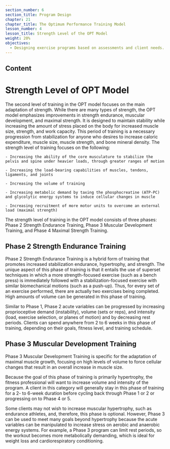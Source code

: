 ```yaml
---
section_number: 6
section_title: Program Design
chapter: 21
chapter_title: The Optimum Performance Training Model
lesson_number: 4
lesson_title: Strength Level of the OPT Model
weight: 20%
objectives:
  - Designing exercise programs based on assessments and client needs.
---
```


## Content
# Strength Level of OPT Model

The second level of training in the OPT model focuses on the main adaptation of strength. While there are many types of strength, the OPT model emphasizes improvements in strength endurance, muscular development, and maximal strength. It is designed to maintain stability while increasing the amount of stress placed on the body for increased muscle size, strength, and work capacity. This period of training is a necessary progression from stabilization for anyone who desires to increase caloric expenditure, muscle size, muscle strength, and bone mineral density. The strength level of training focuses on the following:

	- Increasing the ability of the core musculature to stabilize the pelvis and spine under heavier loads, through greater ranges of motion

	- Increasing the load-bearing capabilities of muscles, tendons, ligaments, and joints

	- Increasing the volume of training

	- Increasing metabolic demand by taxing the phosphocreatine (ATP-PC) and glycolytic energy systems to induce cellular changes in muscle

	- Increasing recruitment of more motor units to overcome an external load (maximal strength)

The strength level of training in the OPT model consists of three phases: Phase 2 Strength Endurance Training, Phase 3 Muscular Development Training, and Phase 4 Maximal Strength Training.

## Phase 2 Strength Endurance Training

Phase 2 Strength Endurance Training is a hybrid form of training that promotes increased stabilization endurance, hypertrophy, and strength. The unique aspect of this phase of training is that it entails the use of superset techniques in which a more strength-focused exercise (such as a bench press) is immediately followed with a stabilization-focused exercise with similar biomechanical motions (such as a push-up). Thus, for every set of an exercise performed, there are actually two exercises being completed. High amounts of volume can be generated in this phase of training.

Similar to Phase 1, Phase 2 acute variables can be progressed by increasing proprioceptive demand (instability), volume (sets or reps), and intensity (load, exercise selection, or planes of motion) and by decreasing rest periods. Clients can spend anywhere from 2 to 6 weeks in this phase of training, depending on their goals, fitness level, and training schedule.

## Phase 3 Muscular Development Training

Phase 3 Muscular Development Training is specific for the adaptation of maximal muscle growth, focusing on high levels of volume to force cellular changes that result in an overall increase in muscle size.

Because the goal of this phase of training is primarily hypertrophy, the fitness professional will want to increase volume and intensity of the program. A client in this category will generally stay in this phase of training for a 2- to 6-week duration before cycling back through Phase 1 or 2 or progressing on to Phase 4 or 5.

Some clients may not wish to increase muscular hypertrophy, such as endurance athletes, and, therefore, this phase is optional. However, Phase 3 can be used to meet many goals beyond hypertrophy because the acute variables can be manipulated to increase stress on aerobic and anaerobic energy systems. For example, a Phase 3 program can limit rest periods, so the workout becomes more metabolically demanding, which is ideal for weight loss and cardiorespiratory conditioning.